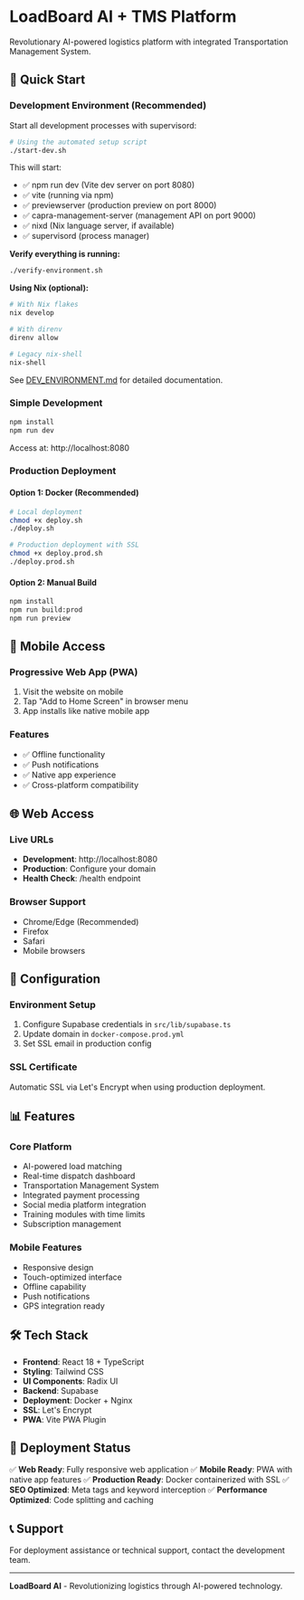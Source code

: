 # LoadBoard AI + TMS Platform

Revolutionary AI-powered logistics platform with integrated Transportation Management System.

## 🚀 Quick Start

### Development Environment (Recommended)

Start all development processes with supervisord:

```bash
# Using the automated setup script
./start-dev.sh
```

This will start:
- ✅ npm run dev (Vite dev server on port 8080)
- ✅ vite (running via npm)
- ✅ previewserver (production preview on port 8000)
- ✅ capra-management-server (management API on port 9000)
- ✅ nixd (Nix language server, if available)
- ✅ supervisord (process manager)

**Verify everything is running:**
```bash
./verify-environment.sh
```

**Using Nix (optional):**
```bash
# With Nix flakes
nix develop

# With direnv
direnv allow

# Legacy nix-shell
nix-shell
```

See [DEV_ENVIRONMENT.md](DEV_ENVIRONMENT.md) for detailed documentation.

### Simple Development
```bash
npm install
npm run dev
```
Access at: http://localhost:8080

### Production Deployment

#### Option 1: Docker (Recommended)
```bash
# Local deployment
chmod +x deploy.sh
./deploy.sh

# Production deployment with SSL
chmod +x deploy.prod.sh
./deploy.prod.sh
```

#### Option 2: Manual Build
```bash
npm install
npm run build:prod
npm run preview
```

## 📱 Mobile Access

### Progressive Web App (PWA)
1. Visit the website on mobile
2. Tap "Add to Home Screen" in browser menu
3. App installs like native mobile app

### Features
- ✅ Offline functionality
- ✅ Push notifications
- ✅ Native app experience
- ✅ Cross-platform compatibility

## 🌐 Web Access

### Live URLs
- **Development**: http://localhost:8080
- **Production**: Configure your domain
- **Health Check**: /health endpoint

### Browser Support
- Chrome/Edge (Recommended)
- Firefox
- Safari
- Mobile browsers

## 🔧 Configuration

### Environment Setup
1. Configure Supabase credentials in `src/lib/supabase.ts`
2. Update domain in `docker-compose.prod.yml`
3. Set SSL email in production config

### SSL Certificate
Automatic SSL via Let's Encrypt when using production deployment.

## 📊 Features

### Core Platform
- AI-powered load matching
- Real-time dispatch dashboard
- Transportation Management System
- Integrated payment processing
- Social media platform integration
- Training modules with time limits
- Subscription management

### Mobile Features
- Responsive design
- Touch-optimized interface
- Offline capability
- Push notifications
- GPS integration ready

## 🛠️ Tech Stack

- **Frontend**: React 18 + TypeScript
- **Styling**: Tailwind CSS
- **UI Components**: Radix UI
- **Backend**: Supabase
- **Deployment**: Docker + Nginx
- **SSL**: Let's Encrypt
- **PWA**: Vite PWA Plugin

## 🚀 Deployment Status

✅ **Web Ready**: Fully responsive web application
✅ **Mobile Ready**: PWA with native app features
✅ **Production Ready**: Docker containerized with SSL
✅ **SEO Optimized**: Meta tags and keyword interception
✅ **Performance Optimized**: Code splitting and caching

## 📞 Support

For deployment assistance or technical support, contact the development team.

---

**LoadBoard AI** - Revolutionizing logistics through AI-powered technology.
